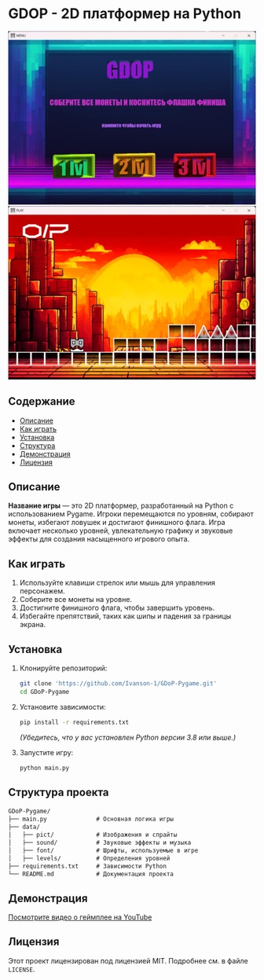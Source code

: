 # GDOP - 2D платформер на Python

![МЕНЮ](files/menu.png)
![ИГРА](files/gameplay.png)

## Содержание
- [Описание](#описание)
- [Как играть](#как-играть)
- [Установка](#установка)
- [Структура](#структура-проекта)
- [Демонстрация](#демонстрация)
- [Лицензия](#лицензия)

## Описание

**Название игры** — это 2D платформер, разработанный на Python с использованием Pygame. Игроки перемещаются по уровням, собирают монеты, избегают ловушек и достигают финишного флага. Игра включает несколько уровней, увлекательную графику и звуковые эффекты для создания насыщенного игрового опыта.

## Как играть

1. Используйте клавиши стрелок или мышь для управления персонажем.
2. Соберите все монеты на уровне.
3. Достигните финишного флага, чтобы завершить уровень.
4. Избегайте препятствий, таких как шипы и падения за границы экрана.

## Установка

1. Клонируйте репозиторий:
   ```bash
   git clone 'https://github.com/Ivanson-1/GDoP-Pygame.git'
   cd GDoP-Pygame
   ```
2. Установите зависимости:
   ```bash
   pip install -r requirements.txt
   ```
   *(Убедитесь, что у вас установлен Python версии 3.8 или выше.)*

3. Запустите игру:
   ```bash
   python main.py
   ```

## Структура проекта

```
GDoP-Pygame/
├── main.py              # Основная логика игры
├── data/
│   ├── pict/            # Изображения и спрайты
│   ├── sound/           # Звуковые эффекты и музыка
│   ├── font/            # Шрифты, используемые в игре
│   ├── levels/          # Определения уровней
├── requirements.txt     # Зависимости Python
└── README.md            # Документация проекта
```

## Демонстрация

[Посмотрите видео о геймплее на YouTube]([https://youtube.com/](https://youtu.be/b9Ns-1NcNXI?si=YrWe1r0gA5zD_52n))

## Лицензия

Этот проект лицензирован под лицензией MIT. Подробнее см. в файле `LICENSE`.

